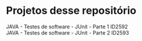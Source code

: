 # Projetos desse repositório  

JAVA - Testes de software - JUnit - Parte 1 ID2592  
JAVA - Testes de software - JUnit - Parte 2 ID2593
